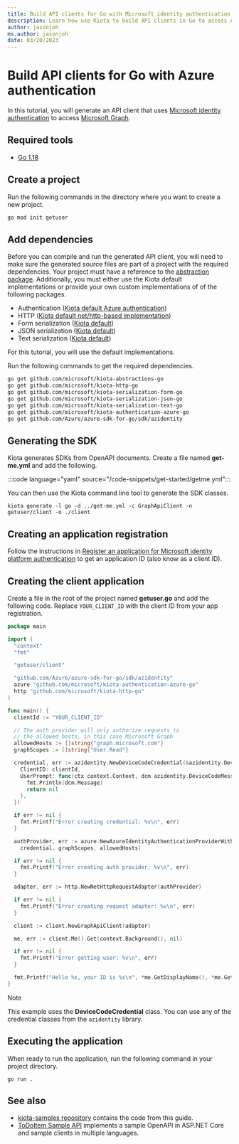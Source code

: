 ```yaml
---
title: Build API clients for Go with Microsoft identity authentication
description: Learn how use Kiota to build API clients in Go to access APIs that require Microsoft identity authentication.
author: jasonjoh
ms.author: jasonjoh
date: 03/20/2023
---
```


# Build API clients for Go with Azure authentication

In this tutorial, you will generate an API client that uses [Microsoft identity authentication](/azure/active-directory/fundamentals/auth-oauth2) to access [Microsoft Graph](/graph/overview).

## Required tools

- [Go 1.18](https://golang.org/dl/)

## Create a project

Run the following commands in the directory where you want to create a new project.

```bash
go mod init getuser
```

## Add dependencies

Before you can compile and run the generated API client, you will need to make sure the generated source files are part of a project with the required dependencies. Your project must have a reference to the [abstraction package](https://github.com/microsoft/kiota-abstractions-go). Additionally, you must either use the Kiota default implementations or provide your own custom implementations of of the following packages.

- Authentication ([Kiota default Azure authentication](https://github.com/microsoft/kiota-authentication-azure-go))
- HTTP ([Kiota default net/http-based implementation](https://github.com/microsoft/kiota-http-go))
- Form serialization ([Kiota default](https://github.com/microsoft/kiota-serialization-form-go))
- JSON serialization ([Kiota default](https://github.com/microsoft/kiota-serialization-json-go))
- Text serialization ([Kiota default](https://github.com/microsoft/kiota-serialization-text-go))

For this tutorial, you will use the default implementations.

Run the following commands to get the required dependencies.

```bash
go get github.com/microsoft/kiota-abstractions-go
go get github.com/microsoft/kiota-http-go
go get github.com/microsoft/kiota-serialization-form-go
go get github.com/microsoft/kiota-serialization-json-go
go get github.com/microsoft/kiota-serialization-text-go
go get github.com/microsoft/kiota-authentication-azure-go
go get github.com/Azure/azure-sdk-for-go/sdk/azidentity
```

## Generating the SDK

Kiota generates SDKs from OpenAPI documents. Create a file named **get-me.yml** and add the following.

:::code language="yaml" source="/code-snippets/get-started/getme.yml":::

You can then use the Kiota command line tool to generate the SDK classes.

```shell
kiota generate -l go -d ../get-me.yml -c GraphApiClient -n getuser/client -o ./client
```

## Creating an application registration

Follow the instructions in [Register an application for Microsoft identity platform authentication](register-azure-app.md) to get an application ID (also know as a client ID).

## Creating the client application

Create a file in the root of the project named **getuser.go** and add the following code. Replace `YOUR_CLIENT_ID` with the client ID from your app registration.

```go
package main

import (
  "context"
  "fmt"

  "getuser/client"

  "github.com/Azure/azure-sdk-for-go/sdk/azidentity"
  azure "github.com/microsoft/kiota-authentication-azure-go"
  http "github.com/microsoft/kiota-http-go"
)

func main() {
  clientId := "YOUR_CLIENT_ID"

  // The auth provider will only authorize requests to
  // the allowed hosts, in this case Microsoft Graph
  allowedHosts := []string{"graph.microsoft.com"}
  graphScopes := []string{"User.Read"}

  credential, err := azidentity.NewDeviceCodeCredential(&azidentity.DeviceCodeCredentialOptions{
    ClientID: clientId,
    UserPrompt: func(ctx context.Context, dcm azidentity.DeviceCodeMessage) error {
      fmt.Println(dcm.Message)
      return nil
    },
  })

  if err != nil {
    fmt.Printf("Error creating credential: %v\n", err)
  }

  authProvider, err := azure.NewAzureIdentityAuthenticationProviderWithScopesAndValidHosts(
    credential, graphScopes, allowedHosts)

  if err != nil {
    fmt.Printf("Error creating auth provider: %v\n", err)
  }

  adapter, err := http.NewNetHttpRequestAdapter(authProvider)

  if err != nil {
    fmt.Printf("Error creating request adapter: %v\n", err)
  }

  client := client.NewGraphApiClient(adapter)

  me, err := client.Me().Get(context.Background(), nil)

  if err != nil {
    fmt.Printf("Error getting user: %v\n", err)
  }

  fmt.Printf("Hello %s, your ID is %s\n", *me.GetDisplayName(), *me.GetId())
}
```

> [!NOTE]
> This example uses the **DeviceCodeCredential** class. You can use any of the credential classes from the `azidentity` library.

## Executing the application

When ready to run the application, run the following command in your project directory.

```shell
go run .
```

## See also

- [kiota-samples repository](https://github.com/microsoft/kiota-samples/tree/main/get-started/go) contains the code from this guide.
- [ToDoItem Sample API](https://github.com/microsoft/kiota-samples/tree/main/sample-api) implements a sample OpenAPI in ASP.NET Core and sample clients in multiple languages.
